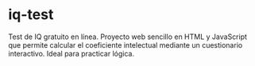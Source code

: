 # iq-test
Test de IQ gratuito en línea. Proyecto web sencillo en HTML y JavaScript que permite calcular el coeficiente intelectual mediante un cuestionario interactivo. Ideal para practicar lógica.

